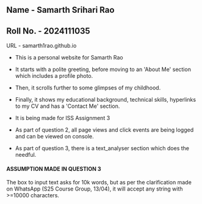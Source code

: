 ## Name - Samarth Srihari Rao
## Roll No. - 2024111035

URL - samarth1rao.github.io

- This is a personal website for Samarth Rao
- It starts with a polite greeting, before moving to an 'About Me' section which includes a profile photo.
- Then, it scrolls further to some glimpses of my childhood.
- Finally, it shows my educational background, technical skills, hyperlinks to my CV and has a 'Contact Me' section.


- It is being made for ISS Assignment 3
- As part of question 2, all page views and click events are being logged and can be viewed on console.
- As part of question 3, there is a text_analyser section which does the needful.


#### ASSUMPTION MADE IN QUESTION 3

The box to input text asks for 10k words, but as per the clarification made on WhatsApp (S25 Course Group, 13/04), it will accept any string with >=10000 characters.
